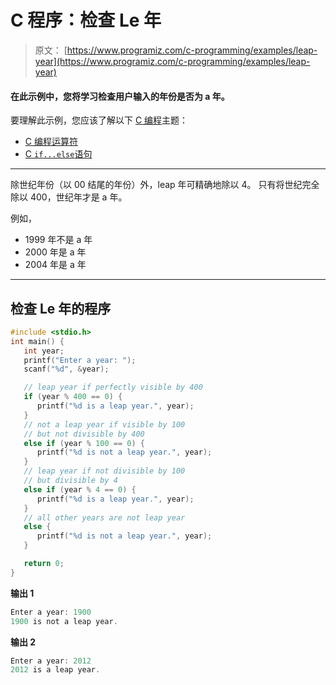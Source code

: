 # C 程序：检查 Le 年

> 原文： [https://www.programiz.com/c-programming/examples/leap-year](https://www.programiz.com/c-programming/examples/leap-year)

#### 在此示例中，您将学习检查用户输入的年份是否为 a 年。

要理解此示例，您应该了解以下 [C 编程](/c-programming "C tutorial")主题：

*   [C 编程运算符](/c-programming/c-operators)
*   [C `if...else`语句](/c-programming/c-if-else-statement)

* * *

除世纪年份（以 00 结尾的年份）外，leap 年可精确地除以 4。 只有将世纪完全除以 400，世纪年才是 a 年。

例如，

*   1999 年不是 a 年
*   2000 年是 a 年
*   2004 年是 a 年

* * *

## 检查 Le 年的程序

```c
#include <stdio.h>
int main() {
   int year;
   printf("Enter a year: ");
   scanf("%d", &year);

   // leap year if perfectly visible by 400
   if (year % 400 == 0) {
      printf("%d is a leap year.", year);
   }
   // not a leap year if visible by 100
   // but not divisible by 400
   else if (year % 100 == 0) {
      printf("%d is not a leap year.", year);
   }
   // leap year if not divisible by 100
   // but divisible by 4
   else if (year % 4 == 0) {
      printf("%d is a leap year.", year);
   }
   // all other years are not leap year
   else {
      printf("%d is not a leap year.", year);
   }

   return 0;
}
```

**输出 1**

```c
Enter a year: 1900
1900 is not a leap year. 
```

**输出 2**

```c
Enter a year: 2012
2012 is a leap year. 
```